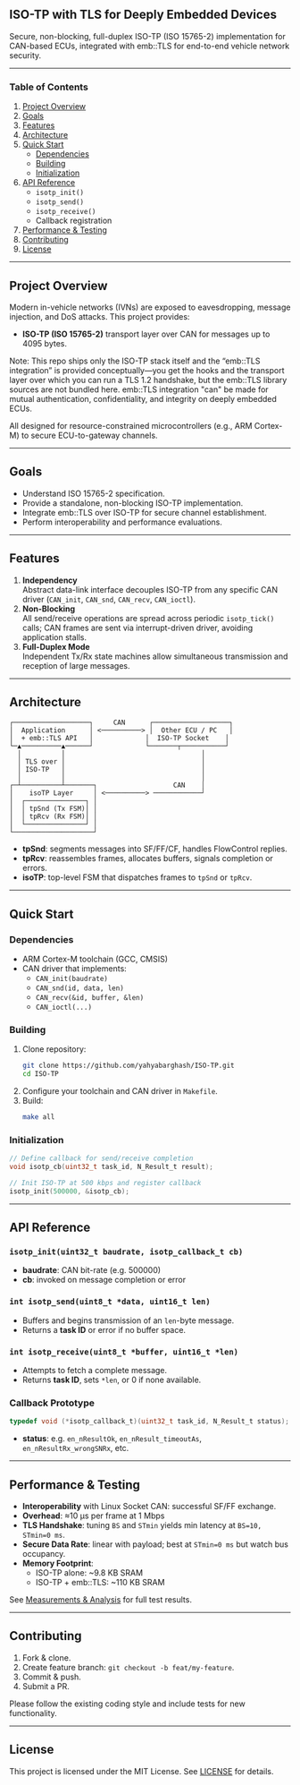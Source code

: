 ## ISO-TP with TLS for Deeply Embedded Devices

Secure, non-blocking, full-duplex ISO-TP (ISO 15765-2) implementation for CAN-based ECUs, integrated with emb::TLS for end-to-end vehicle network security.

---

### Table of Contents

1. [Project Overview](#project-overview)  
2. [Goals](#goals)  
3. [Features](#features)  
4. [Architecture](#architecture)  
5. [Quick Start](#quick-start)    
   - [Dependencies](#dependencies)    
   - [Building](#building)    
   - [Initialization](#initialization)  
6. [API Reference](#api-reference)  
   - `isotp_init()`  
   - `isotp_send()`  
   - `isotp_receive()`  
   - Callback registration  
7. [Performance & Testing](#performance--testing)  
8. [Contributing](#contributing)  
9. [License](#license)

---

## Project Overview

Modern in-vehicle networks (IVNs) are exposed to eavesdropping, message injection, and DoS attacks. This project provides:

- **ISO-TP (ISO 15765-2)** transport layer over CAN for messages up to 4095 bytes.  

 Note: This repo ships only the ISO-TP stack itself and the “emb::TLS integration” is provided conceptually—you get the hooks and the transport layer over which you can run a TLS 1.2 handshake, but the emb::TLS library       sources are not bundled here.
   emb::TLS integration "can" be made for mutual authentication, confidentiality, and integrity on deeply embedded ECUs.

All designed for resource-constrained microcontrollers (e.g., ARM Cortex-M) to secure ECU-to-gateway channels.

---

## Goals

- Understand ISO 15765-2 specification.  
- Provide a standalone, non-blocking ISO-TP implementation.  
- Integrate emb::TLS over ISO-TP for secure channel establishment.  
- Perform interoperability and performance evaluations.

---

## Features

1. **Independency**  
   Abstract data-link interface decouples ISO-TP from any specific CAN driver (`CAN_init`, `CAN_snd`, `CAN_recv`, `CAN_ioctl`).  
2. **Non-Blocking**  
   All send/receive operations are spread across periodic `isotp_tick()` calls; CAN frames are sent via interrupt-driven driver, avoiding application stalls.  
3. **Full-Duplex Mode**  
   Independent Tx/Rx state machines allow simultaneous transmission and reception of large messages.

---

## Architecture

```plaintext
┌───────────────────┐     CAN      ┌───────────────────┐
│  Application      │ <──────────> │  Other ECU / PC   │
│  + emb::TLS API   │             │  ISO-TP Socket    │
└─▲──────────▲──────┘             └───────┬───────────┘
  │          │                                  │
  │ TLS over │                                  │
  │ ISO-TP   │                                  │
  │          │                                  │
┌─┴──────────┴───────┐                   CAN    │
│    isoTP Layer     │ <──────────> ────────────┘
│  ┌───────────────┐ │
│  │ tpSnd (Tx FSM)│ │
│  │ tpRcv (Rx FSM)│ │
│  └───────────────┘ │
└────────────────────┘
```

- **tpSnd**: segments messages into SF/FF/CF, handles FlowControl replies.  
- **tpRcv**: reassembles frames, allocates buffers, signals completion or errors.  
- **isoTP**: top-level FSM that dispatches frames to `tpSnd` or `tpRcv`.

---

## Quick Start

### Dependencies

- ARM Cortex-M toolchain (GCC, CMSIS)  
- CAN driver that implements:
  - `CAN_init(baudrate)`  
  - `CAN_snd(id, data, len)`  
  - `CAN_recv(&id, buffer, &len)`  
  - `CAN_ioctl(...)`

### Building

1. Clone repository:  
   ```sh
   git clone https://github.com/yahyabarghash/ISO-TP.git
   cd ISO-TP
   ```
2. Configure your toolchain and CAN driver in `Makefile`.  
3. Build:  
   ```sh
   make all
   ```

### Initialization

```c
// Define callback for send/receive completion
void isotp_cb(uint32_t task_id, N_Result_t result);

// Init ISO-TP at 500 kbps and register callback
isotp_init(500000, &isotp_cb);
```

---

## API Reference

### `isotp_init(uint32_t baudrate, isotp_callback_t cb)`

- **baudrate**: CAN bit-rate (e.g. 500000)  
- **cb**: invoked on message completion or error

### `int isotp_send(uint8_t *data, uint16_t len)`

- Buffers and begins transmission of an `len`-byte message.  
- Returns a **task ID** or error if no buffer space.

### `int isotp_receive(uint8_t *buffer, uint16_t *len)`

- Attempts to fetch a complete message.  
- Returns **task ID**, sets `*len`, or 0 if none available.

### Callback Prototype

```c
typedef void (*isotp_callback_t)(uint32_t task_id, N_Result_t status);
```

- **status**: e.g. `en_nResultOk`, `en_nResult_timeoutAs`, `en_nResultRx_wrongSNRx`, etc.

---

## Performance & Testing

- **Interoperability** with Linux Socket CAN: successful SF/FF exchange.  
- **Overhead**: ≈10 µs per frame at 1 Mbps  
- **TLS Handshake**: tuning `BS` and `STmin` yields min latency at `BS=10, STmin=0 ms`.  
- **Secure Data Rate**: linear with payload; best at `STmin=0 ms` but watch bus occupancy.  
- **Memory Footprint**:
  - ISO-TP alone: ~9.8 KB SRAM  
  - ISO-TP + emb::TLS: ~110 KB SRAM

See [Measurements & Analysis](./docs/Measurements.md) for full test results.

---

## Contributing

1. Fork & clone.  
2. Create feature branch: `git checkout -b feat/my-feature`.  
3. Commit & push.  
4. Submit a PR.

Please follow the existing coding style and include tests for new functionality.

---

## License

This project is licensed under the MIT License. See [LICENSE](./LICENSE) for details.
